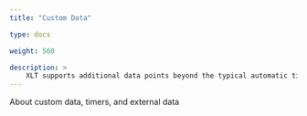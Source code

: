 ```yaml
---
title: "Custom Data"

type: docs

weight: 560

description: >
    XLT supports additional data points beyond the typical automatic timers such as custom timers, counters, and external data retrieval. In addition, data from external source can be added during report generation.
---
```


About custom data, timers, and external data